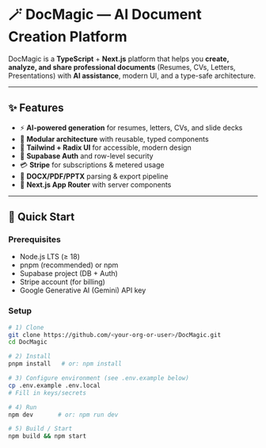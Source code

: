 # 🪄 DocMagic — AI Document Creation Platform

DocMagic is a **TypeScript** + **Next.js** platform that helps you **create, analyze, and share professional documents** (Resumes, CVs, Letters, Presentations) with **AI assistance**, modern UI, and a type-safe architecture.



---

## ✨ Features

- ⚡ **AI-powered generation** for resumes, letters, CVs, and slide decks
- 🧩 **Modular architecture** with reusable, typed components
- 🎨 **Tailwind + Radix UI** for accessible, modern design
- 🔐 **Supabase Auth** and row-level security
- 💳 **Stripe** for subscriptions & metered usage
- 📄 **DOCX/PDF/PPTX** parsing & export pipeline
- 🚀 **Next.js App Router** with server components

---

## 🚀 Quick Start

### Prerequisites
- Node.js LTS (≥ 18)
- pnpm (recommended) or npm
- Supabase project (DB + Auth)
- Stripe account (for billing)
- Google Generative AI (Gemini) API key

### Setup

```bash
# 1) Clone
git clone https://github.com/<your-org-or-user>/DocMagic.git
cd DocMagic

# 2) Install
pnpm install   # or: npm install

# 3) Configure environment (see .env.example below)
cp .env.example .env.local
# Fill in keys/secrets

# 4) Run
npm dev       # or: npm run dev

# 5) Build / Start
npm build && npm start
